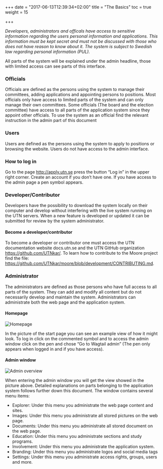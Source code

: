+++
date = "2017-06-13T12:39:34+02:00"
title = "The Basics"
toc = true
weight = 15

+++

*Developers, administrators and officals have access to sensitive information
regarding the users personal information and applications. This information
must be kept secret and must not be discussed with those who does not have
reason to know about it. The system is subject to Swedish law regarding
personal information (PUL).*

All parts of the system will be explained under the admin headline, those with
limited access can see parts of this interface.

### Officials

Officials are defined as the persons using the system to manage their
committees, adding applications and appointing persons to positions. Most
officials only have access to limited parts of the system and can only manage
their own committees. Some officials (The board and the election committee) have
access to all parts of the application system since they appoint other
officials. To use the system as an official find the relevant instruction in the
admin part of this document

### Users

Users are defined as the persons using the system to apply to positions or
browsing the website. Users do not have access to the admin interface.

### How to log in

Go to the page http://apply.utn.se press the button “Log in” in the upper right
corner. Create an account if you don’t have one. If you have access to the admin
page a pen symbol appears.

### Developer/Contributor

Developers have the possibility to download the system locally on their computer
and develop without interfering with the live system running on the UTN servers.
When a new feature is developed or updated it can be submitted for review by the
system administrator.

#### Become a developer/contributor

To become a developer or contributor one must access the UTN documentation
website docs.utn.se and the UTN GitHub organization https://github.com/UTNkar/.
To learn how to contribute to the Moore project find the file:
https://github.com/UTNkar/moore/blob/development/CONTRIBUTING.md.

### Administrator

The administrators are defined as those persons who have full access to all
parts of the system. They can add and modify all content but do not necessarily
develop and maintain the system. Administrators can administrate both the web
page and the application system.

#### Homepage

![Homepage](/images/moore/homepage.png)

In the picture of the start page you can see an example view of how it might
look. To log in click on the commented symbol and to access the admin window
click on the pen and chose “Go to Wagtail admin” (The pen only appears when
logged in and if you have access).

#### Admin window

![Admin overview](/images/moore/admin_start.png)

When entering the admin window you will get the view showed in the picture
above. Detailed explanations on parts belonging to the application system
follows further down this document. The window contains several menu items:

- Explorer: Under this menu you administrate the web page content and sites.
- Images: Under this menu you administrate all stored pictures on the web page.
- Documents: Under this menu you administrate all stored document on the web page.
- Education: Under this menu you administrate sections and study programs.
- Involvement: Under this menu you administrate the application system.
- Branding: Under this menu you administrate logos and social media tags
- Settings: Under this menu you administrate access rights, groups, users and more.
